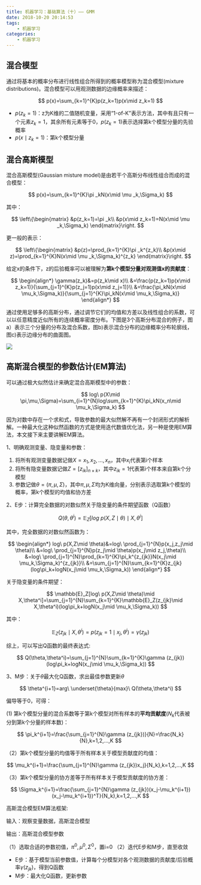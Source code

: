 ```yaml
---
title: 机器学习：基础算法（十）—— GMM
date: 2018-10-20 20:14:53
tags: 
    - 机器学习
categories:
    - 机器学习
---
```


## 混合模型
通过将基本的概率分布进行线性组合所得到的概率模型称为混合模型(mixture distributions)。混合模型可以用观测数据的边缘概率来描述：

$$
p(x)=\sum_{k=1}^{K}p(z_k=1)p(x\mid z_k=1)
$$

- $p(z_k=1)$：z为K维的二值随机变量，采用“1-of-K”表示方法，其中有且只有一个元素$z_k=1$，其余所有元素等于0，$p(z_k=1)$表示选择第k个模型分量的先验概率
- $p(x\mid z_k=1)$：第k个模型分量

## 混合高斯模型
混合高斯模型(Gaussian misture model)是由若干个高斯分布线性组合而成的混合模型：

$$
p(x)=\sum_{k=1}^{K}\pi _kN(x\mid \mu _k,\Sigma_k)
$$

其中：

$$
\left\{\begin{matrix}
&p(z_k=1)=\pi _k\\
&p(x\mid z_k=1)=N(x\mid \mu _k,\Sigma_k)
\end{matrix}\right.
$$

更一般的表示：

$$
\left\{\begin{matrix}
&p(z)=\prod_{k=1}^{K}\pi _k^{z_k}\\
&p(x\mid z)=\prod_{k=1}^{K}N(x\mid \mu _k,\Sigma_k)^{z_k}
\end{matrix}\right.
$$

给定x的条件下，z的后验概率可以被理解为**第k个模型分量对观测值x的贡献度**：

$$
\begin{align*} 
\gamma(z_k)&=p(z_k\mid x)\\
&=\frac{p(z_k=1)p(x\mid z_k=1)}{\sum_{j=1}^{K}p(z_j=1)p(x\mid z_j=1)}\\
&=\frac{\pi_kN(x\mid \mu_k,\Sigma_k)}{\sum_{j=1}^{K}\pi_kN(x\mid \mu_k,\Sigma_k)}
\end{align*}
$$

通过使用足够多的高斯分布，通过调节它们的均值和方差以及线性组合的系数，可以以任意精度近似所有的连续概率密度分布。下图是3个高斯分布混合的例子，图a）表示三个分量的分布及混合系数，图b)表示混合分布的边缘概率分布轮廓线，图c)表示边缘分布的曲面图。

![](https://likeitea-1257692904.cos.ap-guangzhou.myqcloud.com/liketea_blog/16-02-27.jpg)

## 高斯混合模型的参数估计(EM算法)
可以通过极大似然估计来确定混合高斯模型中的参数：

$$
log\ p(X\mid \pi,\mu,\Sigma)=\sum_{i=1}^{N}log\sum_{k=1}^{K}\pi_kN(x_n\mid \mu_k,\Sigma_k)
$$

因为对数中存在一个求和式，导致参数的最大似然解不再有一个封闭形式的解析解。一种最大化这种似然函数的方式是使用迭代数值优化法，另一种是使用EM算法，本文接下来主要讲解EM算法。

1、明确观测变量、隐变量和参数：

1. 将所有观测变量数据记做$X={x_1,x_2,...,x_n}$，其中$x_i$代表第i个样本
2. 将所有隐变量数据记做$Z=[z_{ik}]_{n\times k}$，其中$z_{ik}=1$代表第i个样本来自第k个分模型
3. 参数记做$\theta=(\pi,\mu,\Sigma)$，其中$\pi,\mu,\Sigma$均为K维向量，分别表示选取第k个模型的概率，第k个模型的均值和协方差

2、E步：计算完全数据的对数似然关于隐变量的条件期望函数（Q函数）

$$
Q(\theta,\theta^i)=\mathbb{E}_Z[log\ p(X,Z\mid \theta)\mid X,\theta^i]
$$

其中，完全数据的对数似然函数为：

$$
\begin{align*} 
log\ p(X,Z\mid \theta)&=log\ \prod_{j=1}^{N}p(x_j,z_j\mid \theta)\\
&=log\ \prod_{j=1}^{N}p(z_j\mid \theta)p(x_j\mid z_j,\theta)\\
&=log\ \prod_{j=1}^{N}\prod_{k=1}^{K}\pi_k^{z_{jk}}N(x_j\mid \mu_k,\Sigma_k)^{z_{jk}}\\
&=\sum_{j=1}^{N}\sum_{k=1}^{K}z_{jk}(log\pi_k+logN(x_j\mid \mu_k,\Sigma_k))
\end{align*}
$$

关于隐变量的条件期望：

$$
\mathbb{E}_Z[log\ p(X,Z\mid \theta)\mid X,\theta^i]=\sum_{j=1}^{N}\sum_{k=1}^{K}\mathbb{E}_Z(z_{jk}\mid X,\theta^i)(log\pi_k+logN(x_j\mid \mu_k,\Sigma_k))
$$

其中：

$$
\mathbb{E}_Z(z_{jk}\mid X,\theta^i)=p(z_{jk}=1\mid x_j,\theta^i)=\gamma (z_{jk})
$$

综上，可以写出Q函数的最终表达式:

$$
Q(\theta,\theta^i)=\sum_{j=1}^{N}\sum_{k=1}^{K}\gamma (z_{jk})(log\pi_k+logN(x_j\mid \mu_k,\Sigma_k))
$$

3、M步：关于$\theta$最大化Q函数，求出最佳参数更新$\theta$

$$
\theta^{i+1}=arg\ \underset{\theta}{max}\ Q(\theta,\theta^i)
$$

偏导等于0，可得：

(1) 第k个模型分量的混合系数等于第k个模型对所有样本的**平均贡献度**($N_k$代表被分到第k个分量的样本数)：

$$
\pi_k^{i+1}=\frac{\sum_{j=1}^{N}\gamma (z_{jk})}{N}=\frac{N_k}{N},k=1,2,...,K
$$

（2）第k个模型分量的均值等于所有样本关于模型贡献度的均值：

$$
\mu_k^{i+1}=\frac{\sum_{j=1}^{N}\gamma (z_{jk})x_j}{N_k},k=1,2,...,K
$$

（3）第k个模型分量的协方差等于所有样本关于模型贡献度的协方差：

$$
\Sigma_k^{i+1}=\frac{\sum_{j=1}^{N}\gamma (z_{jk})(x_j-\mu_k^{i+1})(x_j-\mu_k^{i+1})^T}{N_k},k=1,2,...,K
$$

高斯混合模型EM算法框架:

输入：观察变量数据，高斯混合模型

输出：高斯混合模型参数

（1）选取合适的参数初值，$\pi^0,\mu^0,\Sigma^0$，置i=0
（2）迭代E步和M步，直至收敛

- E步：基于模型当前参数值，计算每个分模型对各个观测数据的贡献度/后验概率$\gamma (z_{jk})$，得到Q函数
- M步：最大化Q函数，更新参数